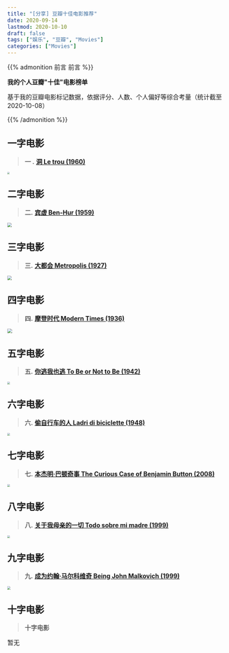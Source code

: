 ```yaml
---
title: "[分享] 豆瓣十佳电影推荐"
date: 2020-09-14
lastmod: 2020-10-10
draft: false
tags: ["娱乐", "豆瓣", "Movies"]
categories: ["Movies"]
---
```




{{% admonition 前言 前言 %}} 

**我的个人豆瓣"十佳"电影榜单**

基于我的豆瓣电影标记数据，依据评分、人数、个人偏好等综合考量（统计截至 2020-10-08）

 {{% /admonition %}}



## 一字电影



> **一 .** [**洞 Le trou (1960)**](https://movie.douban.com/subject/1424334/)



<img src="https://s1.ax1x.com/2020/10/10/06yX8S.jpg" style="zoom:33%;" />



## 二字电影



> **二.** [**宾虚 Ben-Hur (1959)**](https://movie.douban.com/subject/1293150/)



<img src="https://s1.ax1x.com/2020/10/10/06yq4f.jpg" style="zoom:63%;" />

## 三字电影



> **三.** [**大都会 Metropolis (1927)**](https://movie.douban.com/subject/1298107/)



<img src="https://s1.ax1x.com/2020/10/10/06ybUP.jpg" style="zoom:63%;" />



## 四字电影



> **四.** [**摩登时代 Modern Times (1936)**](https://movie.douban.com/subject/1294371/)

 

<img src="https://s1.ax1x.com/2020/10/10/06yOC8.jpg" style="zoom:67%;" />





## 五字电影



> **五.** [**你逃我也逃 To Be or Not to Be (1942)**](https://movie.douban.com/subject/1303418/)



<img src="https://s1.ax1x.com/2020/10/10/06yHEt.jpg" style="zoom: 35%;" />



## 六字电影



> **六.** [**偷自行车的人 Ladri di biciclette (1948)**](https://movie.douban.com/subject/1295873/)



<img src="https://s1.ax1x.com/2020/10/10/06yjgg.jpg" style="zoom:40%;" />



## 七字电影



> **七.** [**本杰明·巴顿奇事 The Curious Case of Benjamin Button (2008)**](https://movie.douban.com/subject/1485260/)



<img src="https://s1.ax1x.com/2020/10/10/066pbn.jpg" style="zoom:39%;" />



## 八字电影



> **八.** **[关于我母亲的一切 Todo sobre mi madre (1999)](https://movie.douban.com/subject/1291937/)**



<img src="https://s1.ax1x.com/2020/10/10/06yvvQ.jpg" style="zoom:36%;" />



## 九字电影



> **九.** **[成为约翰·马尔科维奇 Being John Malkovich (1999)](https://movie.douban.com/subject/1292279/)**



<img src="https://s1.ax1x.com/2020/10/10/06yzuj.jpg" style="zoom:45%;" />



## 十字电影



> **十字电影**



暂无

